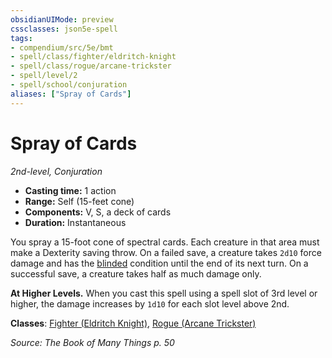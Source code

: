```yaml
---
obsidianUIMode: preview
cssclasses: json5e-spell
tags:
- compendium/src/5e/bmt
- spell/class/fighter/eldritch-knight
- spell/class/rogue/arcane-trickster
- spell/level/2
- spell/school/conjuration
aliases: ["Spray of Cards"]
---
```

# Spray of Cards
*2nd-level, Conjuration*  

- **Casting time:** 1 action
- **Range:** Self (15-feet cone)
- **Components:** V, S, a deck of cards
- **Duration:** Instantaneous

You spray a 15-foot cone of spectral cards. Each creature in that area must make a Dexterity saving throw. On a failed save, a creature takes `2d10` force damage and has the [blinded](5E2014官方资源/规则/conditions.md#blinded) condition until the end of its next turn. On a successful save, a creature takes half as much damage only.

**At Higher Levels.** When you cast this spell using a spell slot of 3rd level or higher, the damage increases by `1d10` for each slot level above 2nd.

**Classes**: [Fighter (Eldritch Knight)](5E2014官方资源/classes/fighter-eldritch-knight.md), [Rogue (Arcane Trickster)](5E2014官方资源/classes/rogue-arcane-trickster.md)

*Source: The Book of Many Things p. 50*